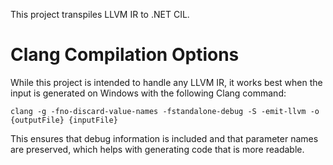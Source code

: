 This project transpiles LLVM IR to .NET CIL.

# Clang Compilation Options

While this project is intended to handle any LLVM IR, it works best when the input is generated on Windows with the following Clang command:

```
clang -g -fno-discard-value-names -fstandalone-debug -S -emit-llvm -o {outputFile} {inputFile}
```

This ensures that debug information is included and that parameter names are preserved, which helps with generating code that is more readable.
